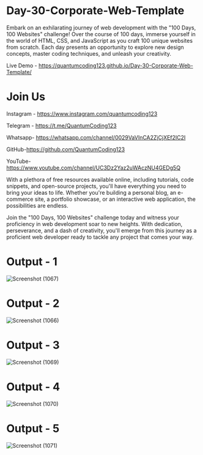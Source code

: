 # Day-30-Corporate-Web-Template
Embark on an exhilarating journey of web development with the "100 Days, 100 Websites" challenge! Over the course of 100 days, immerse yourself in the world of HTML, CSS, and JavaScript as you craft 100 unique websites from scratch. Each day presents an opportunity to explore new design concepts, master coding techniques, and unleash your creativity.

Live Demo - https://quantumcoding123.github.io/Day-30-Corporate-Web-Template/

# Join Us

Instagram - https://www.instagram.com/quantumcoding123

Telegram - https://t.me/QuantumCoding123

Whatsapp- https://whatsapp.com/channel/0029VaVInCA2ZjCjXEf2IC2I

GitHub-https://github.com/QuantumCoding123

YouTube-https://www.youtube.com/channel/UC3Dz2Yaz2uWAczNU4GEDg5Q

With a plethora of free resources available online, including tutorials, code snippets, and open-source projects, you'll have everything you need to bring your ideas to life. Whether you're building a personal blog, an e-commerce site, a portfolio showcase, or an interactive web application, the possibilities are endless.

Join the "100 Days, 100 Websites" challenge today and witness your proficiency in web development soar to new heights. With dedication, perseverance, and a dash of creativity, you'll emerge from this journey as a proficient web developer ready to tackle any project that comes your way.

# Output - 1

![Screenshot (1067)](https://github.com/user-attachments/assets/714704f9-557f-4f0c-a5d8-df2e9e213981)

# Output - 2

![Screenshot (1066)](https://github.com/user-attachments/assets/2d4601e8-76cc-42fb-a031-72be520c4144)

# Output - 3

![Screenshot (1069)](https://github.com/user-attachments/assets/99d0d5e5-ca93-4653-a547-8c89331da47d)

# Output - 4

![Screenshot (1070)](https://github.com/user-attachments/assets/150d930e-9752-4bec-9074-329652be3eae)

# Output - 5

![Screenshot (1071)](https://github.com/user-attachments/assets/072ea38e-7208-4220-9402-5fbb4b0deb93)


